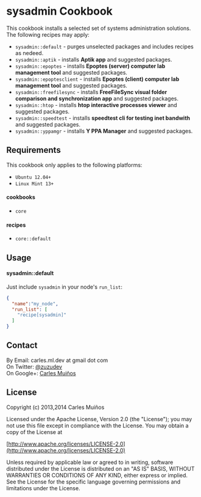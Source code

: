 # sysadmin Cookbook

This cookbook installs a selected set of systems administration solutions.
The following recipes may apply:

- `sysadmin::default`       - purges unselected packages and includes recipes as nedeed.
- `sysadmin::aptik`         - installs __Aptik app__ and suggested packages.
- `sysadmin::epoptes`       - installs __Epoptes (server) computer lab management tool__ and suggested packages.
- `sysadmin::epoptesclient` - installs __Epoptes (client) computer lab management tool__ and suggested packages.
- `sysadmin::freefilesync`  - installs __FreeFileSync visual folder comparison and synchronization app__ and suggested packages.
- `sysadmin::htop`          - installs __htop interactive processes viewer__ and suggested packages.
- `sysadmin::speedtest`     - installs __speedtest cli for testing inet bandwith__ and suggested packages.
- `sysadmin::yppamgr`       - installs __Y PPA Manager__ and suggested packages.


## Requirements

This cookbook only applies to the following platforms:  
- `Ubuntu 12.04+`
- `Linux Mint 13+`

#### cookbooks
- `core`

#### recipes
- `core::default`


## Usage

#### sysadmin::default
Just include `sysadmin` in your node's `run_list`:

```json
{
  "name":"my_node",
  "run_list": [
    "recipe[sysadmin]"
  ]
}
```


## Contact

By Email:   carles.ml.dev at gmail dot com  
On Twitter: [@zuzudev](https://twitter.com/zuzudev)  
On Google+: [Carles Muiños](https://plus.google.com/109480759201585988691)


## License

Copyright (c) 2013,2014 Carles Muiños

Licensed under the Apache License, Version 2.0 (the "License");
you may not use this file except in compliance with the License.
You may obtain a copy of the License at

[http://www.apache.org/licenses/LICENSE-2.0](http://www.apache.org/licenses/LICENSE-2.0)

Unless required by applicable law or agreed to in writing, software
distributed under the License is distributed on an "AS IS" BASIS,
WITHOUT WARRANTIES OR CONDITIONS OF ANY KIND, either express or implied.
See the License for the specific language governing permissions and
limitations under the License.

